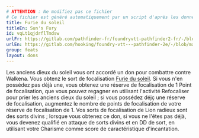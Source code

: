 ```yaml
---
# ATTENTION : Ne modifiez pas ce fichier
# Ce fichier est généré automatiquement par un script d'après les données du module Foundry VTT officiel et de sa traduction
title: Furie du soleil
titleEn: Sun's Fury
id: vqLt1qjdrflTmdsw
urlFr: https://gitlab.com/pathfinder-fr/foundryvtt-pathfinder2-fr/-/blob/master/data/feats/vqLt1qjdrflTmdsw.htm
urlEn: https://gitlab.com/hooking/foundry-vtt---pathfinder-2e/-/blob/master/packs/data/feats.db/sun-s-fury.json
group: feats
layout: dons
---
```

Les anciens dieux du soleil vous ont accordé un don  pour combattre contre Walkena. Vous obtenz le sort de focalisation [Furie du soleil](../spells/furie-du-soleil.md). Si vous n'en possédez pas déjà une, vous obtenez une réserve de focalisation de 1 Point de focalisation, que vous pouvez regagner en utilisant l'activité Refocaliser pour prier les anciens dieux du soleil ; si vous possédez déjç une réserve de focalisation, augmentez le nombre de points de focalisation de votre réserve de focalisation de 1. Vos sorts de focalisation de Lion radieux sont des sorts divins ; lorsque vous obtenez ce don, si vous ne l'êtes pas déjà, vous devenez qualifié en attaque de sorts divins et en DD de sort, en utilisant votre Charisme comme score de caractéristique d'incantation.


